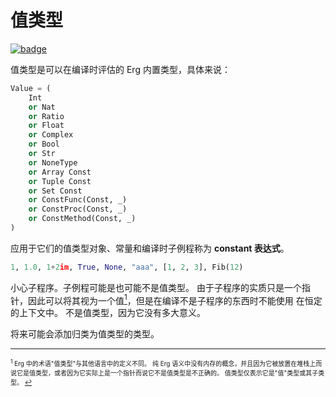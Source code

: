 # 值类型

[![badge](https://img.shields.io/endpoint.svg?url=https%3A%2F%2Fgezf7g7pd5.execute-api.ap-northeast-1.amazonaws.com%2Fdefault%2Fsource_up_to_date%3Fowner%3Derg-lang%26repos%3Derg%26ref%3Dmain%26path%3Ddoc/EN/syntax/type/08_value.md%26commit_hash%3D06f8edc9e2c0cee34f6396fd7c64ec834ffb5352)](https://gezf7g7pd5.execute-api.ap-northeast-1.amazonaws.com/default/source_up_to_date?owner=erg-lang&repos=erg&ref=main&path=doc/EN/syntax/type/08_value.md&commit_hash=06f8edc9e2c0cee34f6396fd7c64ec834ffb5352)

值类型是可以在编译时评估的 Erg 内置类型，具体来说：

```python
Value = (
    Int
    or Nat
    or Ratio
    or Float
    or Complex
    or Bool
    or Str
    or NoneType
    or Array Const
    or Tuple Const
    or Set Const
    or ConstFunc(Const, _)
    or ConstProc(Const, _)
    or ConstMethod(Const, _)
)
```

应用于它们的值类型对象、常量和编译时子例程称为 __constant 表达式__。

```python
1, 1.0, 1+2im, True, None, "aaa", [1, 2, 3], Fib(12)
```

小心子程序。子例程可能是也可能不是值类型。
由于子程序的实质只是一个指针，因此可以将其视为一个值[<sup id="f1">1</sup>](#1)，但是在编译不是子程序的东西时不能使用 在恒定的上下文中。 不是值类型，因为它没有多大意义。

将来可能会添加归类为值类型的类型。

---

<span id="1" style="font-size:x-small"><sup>1</sup> Erg 中的术语"值类型"与其他语言中的定义不同。 纯 Erg 语义中没有内存的概念，并且因为它被放置在堆栈上而说它是值类型，或者因为它实际上是一个指针而说它不是值类型是不正确的。 值类型仅表示它是"值"类型或其子类型。 [↩](#f1)</span>
